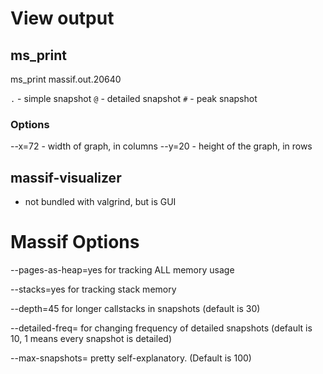 # View output
## ms_print
ms_print massif.out.20640

`.` - simple snapshot
`@` - detailed snapshot
`#` - peak snapshot
### Options
--x=72 - width of graph, in columns
--y=20 - height of the graph, in rows

## massif-visualizer 
- not bundled with valgrind, but is GUI

# Massif Options
--pages-as-heap=yes for tracking ALL memory usage

--stacks=yes for tracking stack memory

--depth=45 for longer callstacks in snapshots (default is 30)

--detailed-freq=<num> for changing frequency of detailed snapshots (default is 10, 1 means every snapshot is detailed)

--max-snapshots=<num> pretty self-explanatory. (Default is 100)
